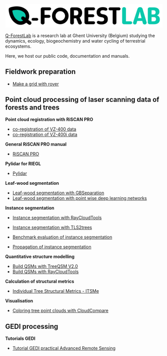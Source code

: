 ![Q-ForestLab](https://github.com/qforestlab/qforestlab-general/blob/main/QForestLab_logo.png?raw=true) 

[Q-ForestLab](https://q-forestlab.ugent.be/) is a research lab at Ghent University (Belgium) studying the dynamics, ecology, biogeochemistry and water cycling of terrestrial ecosystems.

Here, we host our public code, documentation and manuals. 

## Fieldwork preparation
- [Make a grid with rover](https://github.com/qforestlab/rover_grid)

## Point cloud processing of laser scanning data of forests and trees

**Point cloud registration with RiSCAN PRO**
- [co-registration of VZ-400 data](https://github.com/qforestlab/riscan_registration_VZ400)
- [co-registration of VZ-400i data](https://github.com/qforestlab/riscan_registration)

**General RiSCAN PRO manual**
- [RiSCAN PRO](https://github.com/qforestlab/riscan-general)

**Pylidar for RIEGL**
- [Pylidar](https://github.com/armstonj/pylidar-tls-canopy)

**Leaf-wood segmentation**
- [Leaf-wood segmentation with GBSeparation](https://github.com/qforestlab/leaf-wood-segmentation-with-GBSeparation)
- [Leaf-wood segmentation with point wise deep learning networks](https://github.com/qforestlab/leaf-wood-segmentation-with-deep-learning)

**Instance segmentation**
- [Instance segmentation with RayCloudTools](https://github.com/qforestlab/rayextract-manual)
- [Instance segmentation with TLS2trees](https://github.com/qforestlab/TLSpipelineScripts)

- [Benchmark evaluation of instance segmentation](https://github.com/qforestlab/TreeInstSegEval)
- [Propagation of instance segmentation](https://github.com/qforestlab/treeseg_propagation)

**Quantitative structure modelling**
- [Build QSMs with TreeQSM V2.0](https://github.com/qforestlab/TreeQSM_v2.0)
- [Build QSMs with RayCloudTools](https://github.com/qforestlab/rayextract-manual)

**Calculation of structural metrics**
- [Individual Tree Structural Metrics - ITSMe](https://github.com/lmterryn/ITSMe)

**Visualisation**
- [Coloring tree point clouds with CloudCompare](https://github.com/qforestlab/color-tree-point-cloud-with-CloudCompare)

## GEDI processing

**Tutorials GEDI**
- [Tutorial GEDI practical Advanced Remote Sensing](https://github.com/qforestlab/ARS_GEDI_course)

